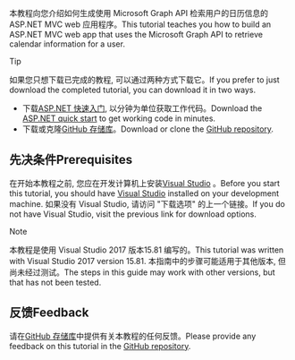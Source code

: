 <!-- markdownlint-disable MD002 MD041 -->

<span data-ttu-id="1ac40-101">本教程向您介绍如何生成使用 Microsoft Graph API 检索用户的日历信息的 ASP.NET MVC web 应用程序。</span><span class="sxs-lookup"><span data-stu-id="1ac40-101">This tutorial teaches you how to build an ASP.NET MVC web app that uses the Microsoft Graph API to retrieve calendar information for a user.</span></span>

> [!TIP]
> <span data-ttu-id="1ac40-102">如果您只想下载已完成的教程, 可以通过两种方式下载它。</span><span class="sxs-lookup"><span data-stu-id="1ac40-102">If you prefer to just download the completed tutorial, you can download it in two ways.</span></span>
>
> - <span data-ttu-id="1ac40-103">下载[ASP.NET 快速入门](https://developer.microsoft.com/graph/quick-start?platform=option-dotnet), 以分钟为单位获取工作代码。</span><span class="sxs-lookup"><span data-stu-id="1ac40-103">Download the [ASP.NET quick start](https://developer.microsoft.com/graph/quick-start?platform=option-dotnet) to get working code in minutes.</span></span>
> - <span data-ttu-id="1ac40-104">下载或克隆[GitHub 存储库](https://github.com/microsoftgraph/msgraph-training-aspnetmvcapp)。</span><span class="sxs-lookup"><span data-stu-id="1ac40-104">Download or clone the [GitHub repository](https://github.com/microsoftgraph/msgraph-training-aspnetmvcapp).</span></span>

## <a name="prerequisites"></a><span data-ttu-id="1ac40-105">先决条件</span><span class="sxs-lookup"><span data-stu-id="1ac40-105">Prerequisites</span></span>

<span data-ttu-id="1ac40-106">在开始本教程之前, 您应在开发计算机上安装[Visual Studio](https://visualstudio.microsoft.com/vs/) 。</span><span class="sxs-lookup"><span data-stu-id="1ac40-106">Before you start this tutorial, you should have [Visual Studio](https://visualstudio.microsoft.com/vs/) installed on your development machine.</span></span> <span data-ttu-id="1ac40-107">如果没有 Visual Studio, 请访问 "下载选项" 的上一个链接。</span><span class="sxs-lookup"><span data-stu-id="1ac40-107">If you do not have Visual Studio, visit the previous link for download options.</span></span>

> [!NOTE]
> <span data-ttu-id="1ac40-108">本教程是使用 Visual Studio 2017 版本15.81 编写的。</span><span class="sxs-lookup"><span data-stu-id="1ac40-108">This tutorial was written with Visual Studio 2017 version 15.81.</span></span> <span data-ttu-id="1ac40-109">本指南中的步骤可能适用于其他版本, 但尚未经过测试。</span><span class="sxs-lookup"><span data-stu-id="1ac40-109">The steps in this guide may work with other versions, but that has not been tested.</span></span>

## <a name="feedback"></a><span data-ttu-id="1ac40-110">反馈</span><span class="sxs-lookup"><span data-stu-id="1ac40-110">Feedback</span></span>

<span data-ttu-id="1ac40-111">请在[GitHub 存储库](https://github.com/microsoftgraph/msgraph-training-aspnetmvcapp)中提供有关本教程的任何反馈。</span><span class="sxs-lookup"><span data-stu-id="1ac40-111">Please provide any feedback on this tutorial in the [GitHub repository](https://github.com/microsoftgraph/msgraph-training-aspnetmvcapp).</span></span>